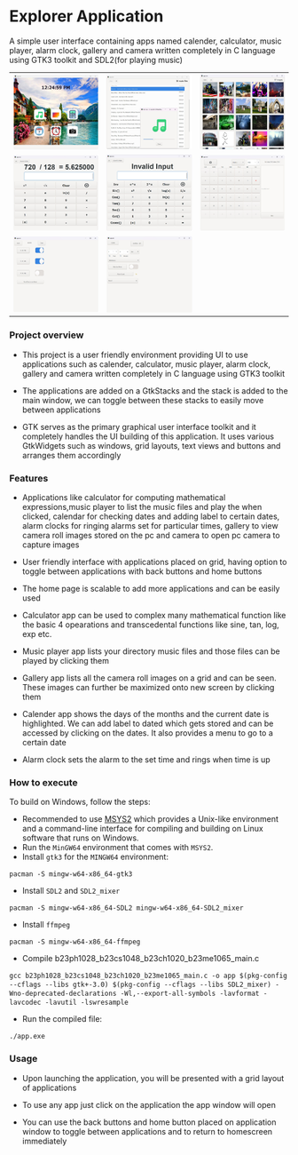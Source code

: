 # Explorer Application
A simple user interface containing apps named calender, calculator, music player, alarm clock, gallery and camera 
written completely in C language using GTK3 toolkit and SDL2(for playing music)
<table style="width: 100%; border: 0; border-spacing: 0; padding: 0;">
  <tr>
    <td style="border: 0;"><img src="Pictures/Picture1.jpg" width="100%"/></td>
    <td style="border: 0;"><img src="Pictures/Picture2.jpg" width="100%"/></td>
    <td style="border: 0;"><img src="Pictures/Picture3.jpg" width="100%"/></td>
  </tr>
  <tr>
    <td style="border: 0;"><img src="Pictures/Picture4.jpg" width="100%"/></td>
    <td style="border: 0;"><img src="Pictures/Picture5.jpg" width="100%"/></td>
    <td style="border: 0;"><img src="Pictures/Picture6.jpg" width="100%"/></td>
  </tr>
  <tr>
    <td style="border: 0;"><img src="Pictures/Picture7.jpg" width="100%"/></td>
    <td style="border: 0;"><img src="Pictures/Picture8.jpg" width="100%"/></td>
  </tr>
</table>

### Project overview
* This project is a user friendly environment providing UI to use applications such as calender, calculator, music player, alarm clock, gallery and camera written completely in C language using GTK3 toolkit

* The applications are added on a GtkStacks and the stack is added to the main window, we can toggle between these stacks to easily move between applications

* GTK serves as the primary graphical user interface toolkit and it completely handles the UI building of this application. It uses various GtkWidgets such as windows, grid layouts, text views and buttons and arranges them accordingly 

### Features
* Applications like calculator for computing mathematical expressions,music player to list the music files and play the when clicked, calendar for checking dates and adding label to certain dates, alarm clocks for ringing alarms set for particular times, gallery to view camera roll images stored on the pc and camera to open pc camera to capture images

* User friendly interface with applications placed on grid, having option to toggle between applications with back buttons and home buttons

* The home page is scalable to add more applications and can be easily used

* Calculator app can be used to complex many mathematical function like the basic 4 opearations and transcedental functions like sine, tan, log, exp etc.

* Music player app lists your directory music files and those files can be played by clicking them

* Gallery app lists all the camera roll images on a grid and can be seen. These images can further be maximized onto new screen by clicking them

* Calender app shows the days of the months and the current date is highlighted. We can add label to dated which gets stored and can be accessed by clicking on the dates. It also provides a menu to go to a certain date

* Alarm clock sets the alarm to the set time and rings when time is up

### How to execute
To build on Windows, follow the steps:
* Recommended to use [MSYS2](https://www.msys2.org/) which provides a Unix-like environment and a command-line interface for compiling and building on Linux software that runs on Windows.
* Run the `MinGW64` environment that comes with `MSYS2`.
* Install `gtk3` for the `MINGW64` environment:  
```
pacman -S mingw-w64-x86_64-gtk3
```
* Install `SDL2` and `SDL2_mixer`
```
pacman -S mingw-w64-x86_64-SDL2 mingw-w64-x86_64-SDL2_mixer
```
* Install `ffmpeg`
```
pacman -S mingw-w64-x86_64-ffmpeg
```
* Compile b23ph1028_b23cs1048_b23ch1020_b23me1065_main.c
```
gcc b23ph1028_b23cs1048_b23ch1020_b23me1065_main.c -o app $(pkg-config --cflags --libs gtk+-3.0) $(pkg-config --cflags --libs SDL2_mixer) -Wno-deprecated-declarations -Wl,--export-all-symbols -lavformat -lavcodec -lavutil -lswresample
```
* Run the compiled file:
```
./app.exe
```

### Usage
* Upon launching the application, you will be presented with a grid layout of applications

* To use any app just click on the application the app window will open 

* You can use the back buttons and home button placed on application window to toggle between applications and to return to homescreen immediately

